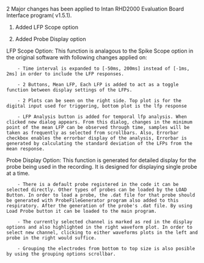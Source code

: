 
2 Major changes has been applied to Intan RHD2000 Evaluation Board Interface program( v1.5.1).

  1) Added LFP Scope option

  2) Added Probe Display option
  
  LFP Scope Option:
      This function is analagous to the Spike Scope option in the original software with following changes applied on:
      
        - Time interval is expanded to [-50ms, 200ms] instead of [-1ms, 2ms] in order to include the LFP responses.
        
        - 2 Buttons, Mean LFP, Each LFP is added to act as a toggle function between display settings of the LFPs.
        
        - 2 Plots can be seen on the right side. Top plot is for the digital input used for triggering, bottom plot is the lfp response
        
        - LFP Analysis button is added for temporal lfp analysis. When clicked new dialog appears. From this dialog, changes in the minimum point of the mean LFP can be observed through time, samples will be taken as frequently as selected from scrollbars. Also, Errorbar checkbox enables the errorbar display of the analysis, Errorbar is generated by calculating the standard deviation of the LFPs from the mean response. 
        
  Probe Display Option:
      This function is generated for detailed display for the probe being used in the recording. It is designed for displaying single probe at a time.
      
        - There is a default probe registered in the code it can be selected directly. Other types of probes can be loaded by the LOAD  Button. In order to load a probe, the .dat file for that probe should be generated with ProbeFileGenerator program also added to this respiratory. After the generation of the probe's .dat file. By using Load Probe button it can be loaded to the main program. 
         
        - The currently selected channel is marked as red in the display options and also highlighted in the right waveform plot. In order to select new channel, clicking to either waveforms plots in the left and probe in the right would suffice.
        
        - Grouping the electrodes from bottom to top size is also posible by using the grouping options scrollbar.
    
